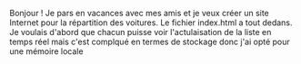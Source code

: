 Bonjour ! 
Je pars en vacances avec mes amis et je veux créer un site Internet pour la répartition des voitures. Le fichier index.html a tout dedans. Je voulais d'abord que chacun puisse voir l'actulaisation de la liste en temps réel mais c'est complqué en termes de stockage donc j'ai opté pour une mémoire locale
